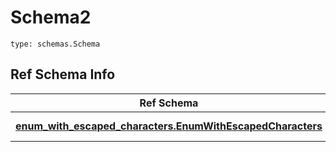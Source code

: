 # Schema2
```
type: schemas.Schema
```

## Ref Schema Info
Ref Schema | Input Type | Output Type
---------- | ---------- | -----------
[**enum_with_escaped_characters.EnumWithEscapedCharacters**](../../../../../../../../components/schema/enum_with_escaped_characters.md) | typing.Literal["foo\nbar", "foo\rbar"] | typing.Literal["foo\nbar", "foo\rbar"]
